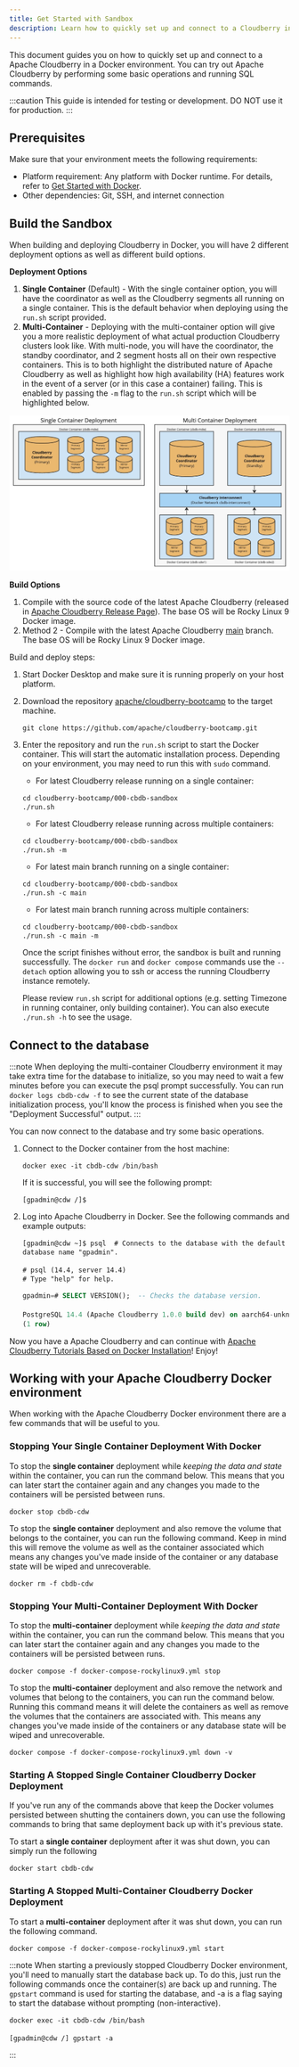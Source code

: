 ```yaml
---
title: Get Started with Sandbox
description: Learn how to quickly set up and connect to a Cloudberry in a Docker environment.
---
```


This document guides you on how to quickly set up and connect to a Apache Cloudberry in a Docker environment. You can try out Apache Cloudberry by performing some basic operations and running SQL commands. 

:::caution
This guide is intended for testing or development. DO NOT use it for production.
:::

## Prerequisites

Make sure that your environment meets the following requirements:

- Platform requirement: Any platform with Docker runtime. For details, refer to [Get Started with Docker](https://www.docker.com/get-started/).
- Other dependencies: Git, SSH, and internet connection

## Build the Sandbox

When building and deploying Cloudberry in Docker, you will have 2 different deployment options as well as different build options.

**Deployment Options**

1. **Single Container** (Default) - With the single container option, you will have the coordinator as well as the Cloudberry segments all running on a single container. This is the default behavior when deploying using the `run.sh` script provided.
2. **Multi-Container** - Deploying with the multi-container option will give you a more realistic deployment of what actual production Cloudberry clusters look like. With multi-node, you will have the coordinator, the standby coordinator, and 2 segment hosts all on their own respective containers. This is to both highlight the distributed nature of Apache Cloudberry as well as highlight how high availability (HA) features work in the event of a server (or in this case a container) failing. This is enabled by passing the `-m` flag to the `run.sh` script which will be highlighted below.

![Apache Cloudberry Sandbox Deployments](/img/bootcamp/sandbox-deployment.jpg)

**Build Options**

1. Compile with the source code of the latest Apache Cloudberry (released in [Apache Cloudberry Release Page](/releases)). The base OS will be Rocky Linux 9 Docker image.
2. Method 2 - Compile with the latest Apache Cloudberry [main](https://github.com/apache/cloudberry/tree/main) branch. The base OS will be Rocky Linux 9 Docker image.

Build and deploy steps:

1. Start Docker Desktop and make sure it is running properly on your host platform.

2. Download the repository [apache/cloudberry-bootcamp](https://github.com/apache/cloudberry-bootcamp) to the target machine.

    ```shell
    git clone https://github.com/apache/cloudberry-bootcamp.git
    ```

3. Enter the repository and run the `run.sh` script to start the Docker container. This will start the automatic installation process. Depending on your environment, you may need to run this with `sudo` command.

    - For latest Cloudberry release running on a single container:

    ```shell
    cd cloudberry-bootcamp/000-cbdb-sandbox
    ./run.sh
    ```
    - For latest Cloudberry release running across multiple containers:

    ```shell
    cd cloudberry-bootcamp/000-cbdb-sandbox
    ./run.sh -m
    ```
    - For latest main branch running on a single container:

    ```shell
    cd cloudberry-bootcamp/000-cbdb-sandbox
    ./run.sh -c main
    ```

    - For latest main branch running across multiple containers:

    ```shell
    cd cloudberry-bootcamp/000-cbdb-sandbox
    ./run.sh -c main -m
    ```

    Once the script finishes without error, the sandbox is built and running successfully. The `docker run` and `docker compose` commands use the `--detach` option allowing you to ssh or access the running Cloudberry instance remotely.

    Please review `run.sh` script for additional options (e.g. setting Timezone in running container, only building container). You can also execute `./run.sh -h` to see the usage.

## Connect to the database

:::note
When deploying the multi-container Cloudberry environment it may take extra time for the database to initialize, so you may need to wait a few minutes before you can execute the psql prompt successfully. You can run `docker logs cbdb-cdw -f` to see the current state of the database initialization process, you'll know the process is finished when you see the "Deployment Successful" output.
:::

You can now connect to the database and try some basic operations.

1. Connect to the Docker container from the host machine:

    ```shell
    docker exec -it cbdb-cdw /bin/bash
    ```

    If it is successful, you will see the following prompt:

    ```shell
    [gpadmin@cdw /]$
    ```

2. Log into Apache Cloudberry in Docker. See the following commands and example outputs:

    ```shell
    [gpadmin@cdw ~]$ psql  # Connects to the database with the default database name "gpadmin".
    
    # psql (14.4, server 14.4)
    # Type "help" for help.
    ```

    ```sql
    gpadmin=# SELECT VERSION();  -- Checks the database version.
            
    PostgreSQL 14.4 (Apache Cloudberry 1.0.0 build dev) on aarch64-unknown-linux-gnu, compiled by gcc (GCC) 10.2.1 20210130 (Red Hat 10.2.1-11), 64-bit compiled on Oct 24 2023 10:24:28
    (1 row)
    ```

Now you have a Apache Cloudberry and can continue with [Apache Cloudberry Tutorials Based on Docker Installation](../tutorial/)! Enjoy!

## Working with your Apache Cloudberry Docker environment

When working with the Apache Cloudberry Docker environment there are a few commands that will be useful to you.

### Stopping Your Single Container Deployment With Docker

To stop the **single container** deployment while _keeping the data and state_ within the container, you can run the command below. This means that you can later start the container again and any changes you made to the containers will be persisted between runs.

```shell
docker stop cbdb-cdw
```

To stop the **single container** deployment and also remove the volume that belongs to the container, you can run the following command. Keep in mind this will remove the volume as well as the container associated which means any changes you've made inside of the container or any database state will be wiped and unrecoverable.

```shell
docker rm -f cbdb-cdw
```

### Stopping Your Multi-Container Deployment With Docker

To stop the **multi-container** deployment while _keeping the data and state_ within the container, you can run the command below. This means that you can later start the container again and any changes you made to the containers will be persisted between runs.

```shell
docker compose -f docker-compose-rockylinux9.yml stop
```

To stop the **multi-container** deployment and also remove the network and volumes that belong to the containers, you can run the command below. Running this command means it will delete the containers as well as remove the volumes that the containers are associated with. This means any changes you've made inside of the containers or any database state will be wiped and unrecoverable.

```shell
docker compose -f docker-compose-rockylinux9.yml down -v
```

### Starting A Stopped Single Container Cloudberry Docker Deployment

If you've run any of the commands above that keep the Docker volumes persisted between shutting the containers down, you can use the following commands to bring that same deployment back up with it's previous state.

To start a **single container** deployment after it was shut down, you can simply run the following

```shell
docker start cbdb-cdw
```

### Starting A Stopped Multi-Container Cloudberry Docker Deployment

To start a **multi-container** deployment after it was shut down, you can run the following command.

```shell
docker compose -f docker-compose-rockylinux9.yml start
```

:::note
When starting a previously stopped Cloudberry Docker environment, you'll need to manually start the database back up. To do this, just run the following commands once the container(s) are back up and running. The `gpstart` command is used for starting the database, and -a is a flag saying to start the database without prompting (non-interactive).

```shell
docker exec -it cbdb-cdw /bin/bash

[gpadmin@cdw /] gpstart -a
```
:::